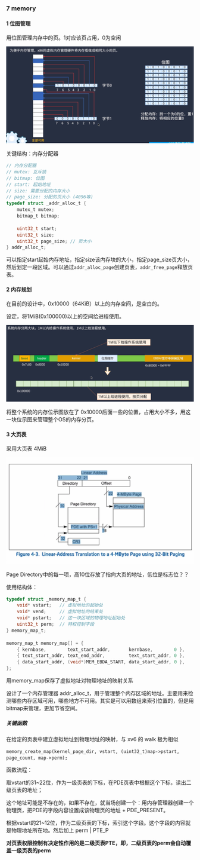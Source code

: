 ### 7 memory

#### 1 位图管理

用位图管理内存中的页。1对应该页占用，0为空闲

<img src="7 memory_pic/image-20230319160603258.png" alt="image-20230319160603258" style="zoom:67%;" />



关键结构：内存分配器

```C
// 内存分配器
// mutex: 互斥锁
// bitmap: 位图
// start: 起始地址
// size: 需要分配的内存大小
// page_size: 分配的页大小 (4096等)
typedef struct _addr_alloc_t {
    mutex_t mutex;
    bitmap_t bitmap;

    uint32_t start;
    uint32_t size;
    uint32_t page_size; // 页大小
} addr_alloc_t;
```

可以指定start起始内存地址，指定size该内存块的大小，指定page_size页大小，然后划定一段区域。可以通过`addr_alloc_page`创建页表，`addr_free_page`释放页表。



#### 2 内存规划

在目前的设计中，0x10000（64KiB）以上的内存空间，是空白的。

设定，将1MiB(0x100000)以上的空间给进程使用。

<img src="7 memory_pic/image-20230319175853099.png" alt="image-20230319175853099" style="zoom:67%;" />



将整个系统的内存位示图放在了 0x10000后面一些的位置，占用大小不多，用这一块位示图来管理整个OS的内存分页。



#### 3 大页表



采用大页表 4MiB

<img src="7 memory_pic/image-20230319202408463.png" alt="image-20230319202408463" style="zoom:67%;" />

Page Directory中的每一项，高10位存放了指向大页的地址，低位是标志位？？



使用结构体：

```C
typedef struct _memory_map_t {
    void* vstart;   // 虚拟地址的起始处
    void* vend;     // 虚拟地址的结束处
    void* pstart;   // 这一块区域的物理地址起始处
    uint32_t perm;  // 特权控制字段
} memory_map_t;

memory_map_t memory_map[] = {
    { kernbase,        text_start_addr,       kernbase,        0 },
    { text_start_addr, text_end_addr,         text_start_addr, 0 },
    { data_start_addr, (void*)MEM_EBDA_START, data_start_addr, 0 },
};

```

用memory_map保存了虚拟地址对物理地址的映射关系



设计了一个内存管理器 addr_alloc_t，用于管理整个内存区域的地址。主要用来检测哪些内存区域可用，哪些地方不可用。其实是可以用数组来索引位置的，但是用bitmap来管理，更加节省空间。



##### 关键函数

在给定的页表中建立虚拟地址到物理地址的映射，与 xv6 的 walk 极为相似

`memory_create_map(kernel_page_dir, vstart, (uint32_t)map->pstart, page_count, map->perm);`

函数流程：

取vstart的31~22位，作为一级页表的下标，在PDE页表中根据这个下标，读出二级页表的地址；

这个地址可能是不存在的，如果不存在，就当场创建一个：用内存管理器创建一个物理页，把PDE的字段内容设置成该物理页的地址 + PDE_PRESENT。

根据vstart的21~12位，作为二级页表的下标，索引这个字段。这个字段的内容就是物理地址所在地。然后加上 perm | PTE_P



**对页表权限控制有决定性作用的是二级页表PTE，即，二级页表的perm会自动覆盖一级页表的perm**

